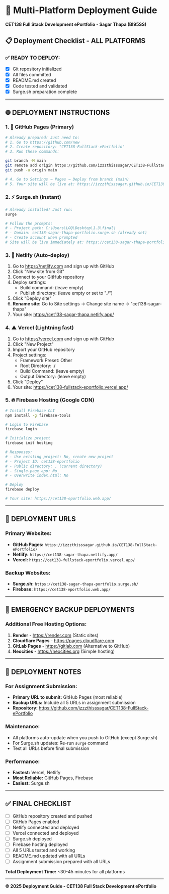 # 🚀 Multi-Platform Deployment Guide
**CET138 Full Stack Development ePortfolio - Sagar Thapa (BI95SS)**

## 📋 Deployment Checklist - ALL PLATFORMS

### ✅ READY TO DEPLOY:
- [x] Git repository initialized
- [x] All files committed
- [x] README.md created
- [x] Code tested and validated
- [x] Surge.sh preparation complete

---

## 🌐 DEPLOYMENT INSTRUCTIONS

### 1. 🐙 **GitHub Pages** (Primary)
```bash
# Already prepared! Just need to:
# 1. Go to https://github.com/new
# 2. Create repository: "CET138-FullStack-ePortfolio" 
# 3. Run these commands:

git branch -M main
git remote add origin https://github.com/izzzthisssagar/CET138-FullStack-ePortfolio.git
git push -u origin main

# 4. Go to Settings → Pages → Deploy from branch (main)
# 5. Your site will be live at: https://izzzthisssagar.github.io/CET138-FullStack-ePortfolio/
```

### 2. ⚡ **Surge.sh** (Instant)
```bash
# Already installed! Just run:
surge

# Follow the prompts:
# - Project path: C:\Users\LOQ\Desktop\1.3\final\
# - Domain: cet138-sagar-thapa-portfolio.surge.sh (already set)
# - Create account when prompted
# Site will be live immediately at: https://cet138-sagar-thapa-portfolio.surge.sh/
```

### 3. 🎯 **Netlify** (Auto-deploy)
1. Go to https://netlify.com and sign up with GitHub
2. Click "New site from Git"
3. Connect to your GitHub repository
4. Deploy settings:
   - Build command: (leave empty)
   - Publish directory: (leave empty or set to "./")
5. Click "Deploy site"
6. **Rename site:** Go to Site settings → Change site name → "cet138-sagar-thapa"
7. Your site: https://cet138-sagar-thapa.netlify.app/

### 4. ▲ **Vercel** (Lightning fast)
1. Go to https://vercel.com and sign up with GitHub
2. Click "New Project"
3. Import your GitHub repository
4. Project settings:
   - Framework Preset: Other
   - Root Directory: ./
   - Build Command: (leave empty)
   - Output Directory: (leave empty)
5. Click "Deploy"
6. Your site: https://cet138-fullstack-eportfolio.vercel.app/

### 5. 🔥 **Firebase Hosting** (Google CDN)
```bash
# Install Firebase CLI
npm install -g firebase-tools

# Login to Firebase
firebase login

# Initialize project
firebase init hosting

# Responses:
# - Use existing project: No, create new project
# - Project ID: cet138-eportfolio
# - Public directory: . (current directory)
# - Single-page app: No
# - Overwrite index.html: No

# Deploy
firebase deploy

# Your site: https://cet138-eportfolio.web.app/
```

---

## 🎯 **DEPLOYMENT URLS**

### Primary Websites:
- **GitHub Pages:** `https://izzzthisssagar.github.io/CET138-FullStack-ePortfolio/`
- **Netlify:** `https://cet138-sagar-thapa.netlify.app/`
- **Vercel:** `https://cet138-fullstack-eportfolio.vercel.app/`

### Backup Websites:
- **Surge.sh:** `https://cet138-sagar-thapa-portfolio.surge.sh/`
- **Firebase:** `https://cet138-eportfolio.web.app/`

---

## 🚨 **EMERGENCY BACKUP DEPLOYMENTS**

### Additional Free Hosting Options:
1. **Render** - https://render.com (Static sites)
2. **Cloudflare Pages** - https://pages.cloudflare.com
3. **GitLab Pages** - https://gitlab.com (Alternative to GitHub)
4. **Neocities** - https://neocities.org (Simple hosting)

---

## 📝 **DEPLOYMENT NOTES**

### For Assignment Submission:
- **Primary URL to submit:** GitHub Pages (most reliable)
- **Backup URLs:** Include all 5 URLs in assignment submission
- **Repository:** https://github.com/izzzthisssagar/CET138-FullStack-ePortfolio

### Maintenance:
- All platforms auto-update when you push to GitHub (except Surge.sh)
- For Surge.sh updates: Re-run `surge` command
- Test all URLs before final submission

### Performance:
- **Fastest:** Vercel, Netlify
- **Most Reliable:** GitHub Pages, Firebase
- **Easiest:** Surge.sh

---

## ✅ **FINAL CHECKLIST**
- [ ] GitHub repository created and pushed
- [ ] GitHub Pages enabled
- [ ] Netlify connected and deployed  
- [ ] Vercel connected and deployed
- [ ] Surge.sh deployed
- [ ] Firebase hosting deployed
- [ ] All 5 URLs tested and working
- [ ] README.md updated with all URLs
- [ ] Assignment submission prepared with all URLs

**Total Deployment Time:** ~30-45 minutes for all platforms

---

**© 2025 Deployment Guide - CET138 Full Stack Development ePortfolio**
